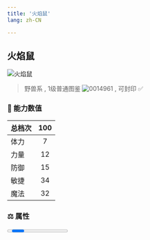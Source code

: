 ```yaml
---
title: '火焰鼠'
lang: zh-CN

---
```



## 火焰鼠

![火焰鼠](https://user-images.githubusercontent.com/78347270/115937649-66855180-a4d3-11eb-8b9b-86fe18544cee.gif) 

> 野兽系 , 1级普通图鉴 ![0014961](https://user-images.githubusercontent.com/78347270/115963859-4ea5e000-a55c-11eb-84e2-5fee99d1fbb6.gif) , 可封印 ✅ 


### 💪 能力数值

| 总档次       | 100            |
| :----------- |:-------------:|
| 体力      | 7   <Stars :number="0.5" />  |
| 力量      | 12   <Stars :number="1" />  |
| 防御      | 15  <Stars :number="1.5" />  | 
| 敏捷      | 34  <Stars :number="3.5" />  | 
| 魔法      | 32  <Stars :number="3" />   | 


### ⚖️ 属性


<Progress earth :number="0" />

<Progress water :number="0" />

<Progress fire :number="10" />

<Progress wind :number="0" />

### ✨ 技能栏 <Strong>10个</Strong>

- 攻击
- 防御
- 单体火焰魔法 Lv1

### 👶 1级出现点

- 索奇亚岛， 奇利村近郊(235,326) （传闻是夜晚时间出现率比较高）



